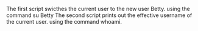 The first script swicthes the current user to the new user Betty.
using the command su Betty
The second script prints out the effective username of the current user.
using the command whoami.
